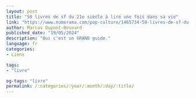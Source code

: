 ```yaml
---
layout: post
title: "50 livres de sf du 21e siècle à lire une fois dans sa vie"
link: "https://www.numerama.com/pop-culture/1465734-50-livres-de-sf-du-21e-siecle-a-lire-une-fois-dans-sa-vie.html"
author: Marcus Dupont-Besnard
published_date: "19/05/2024"
description: "Oui c'est un GRAND guide."
language: fr
categories:
- Liens

tags:
- "livre"

og-tags: "livre"
permalink: /:categories/:year/:month/:day/:title/
---
```

